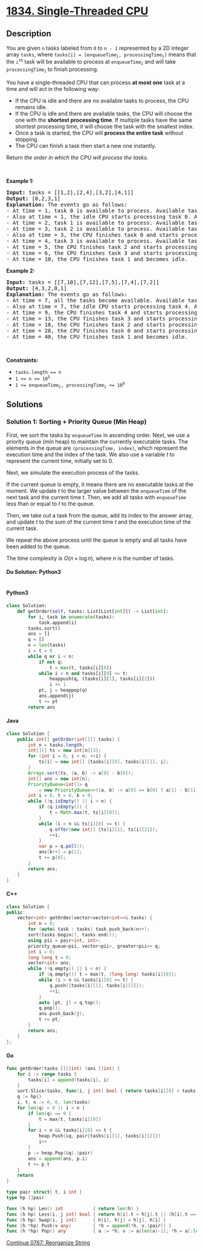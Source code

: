 # [1834. Single-Threaded CPU](https://leetcode.com/problems/single-threaded-cpu)

## Description

<p>You are given <code>n</code>​​​​​​ tasks labeled from <code>0</code> to <code>n - 1</code> represented by a 2D integer array <code>tasks</code>, where <code>tasks[i] = [enqueueTime<sub>i</sub>, processingTime<sub>i</sub>]</code> means that the <code>i<sup>​​​​​​th</sup></code>​​​​ task will be available to process at <code>enqueueTime<sub>i</sub></code> and will take <code>processingTime<sub>i</sub></code><sub> </sub>to finish processing.</p>

<p>You have a single-threaded CPU that can process <strong>at most one</strong> task at a time and will act in the following way:</p>

<ul>
	<li>If the CPU is idle and there are no available tasks to process, the CPU remains idle.</li>
	<li>If the CPU is idle and there are available tasks, the CPU will choose the one with the <strong>shortest processing time</strong>. If multiple tasks have the same shortest processing time, it will choose the task with the smallest index.</li>
	<li>Once a task is started, the CPU will <strong>process the entire task</strong> without stopping.</li>
	<li>The CPU can finish a task then start a new one instantly.</li>
</ul>

<p>Return <em>the order in which the CPU will process the tasks.</em></p>

<p>&nbsp;</p>
<p><strong class="example">Example 1:</strong></p>

<pre>
<strong>Input:</strong> tasks = [[1,2],[2,4],[3,2],[4,1]]
<strong>Output:</strong> [0,2,3,1]
<strong>Explanation: </strong>The events go as follows: 
- At time = 1, task 0 is available to process. Available tasks = {0}.
- Also at time = 1, the idle CPU starts processing task 0. Available tasks = {}.
- At time = 2, task 1 is available to process. Available tasks = {1}.
- At time = 3, task 2 is available to process. Available tasks = {1, 2}.
- Also at time = 3, the CPU finishes task 0 and starts processing task 2 as it is the shortest. Available tasks = {1}.
- At time = 4, task 3 is available to process. Available tasks = {1, 3}.
- At time = 5, the CPU finishes task 2 and starts processing task 3 as it is the shortest. Available tasks = {1}.
- At time = 6, the CPU finishes task 3 and starts processing task 1. Available tasks = {}.
- At time = 10, the CPU finishes task 1 and becomes idle.
</pre>

<p><strong class="example">Example 2:</strong></p>

<pre>
<strong>Input:</strong> tasks = [[7,10],[7,12],[7,5],[7,4],[7,2]]
<strong>Output:</strong> [4,3,2,0,1]
<strong>Explanation</strong><strong>: </strong>The events go as follows:
- At time = 7, all the tasks become available. Available tasks = {0,1,2,3,4}.
- Also at time = 7, the idle CPU starts processing task 4. Available tasks = {0,1,2,3}.
- At time = 9, the CPU finishes task 4 and starts processing task 3. Available tasks = {0,1,2}.
- At time = 13, the CPU finishes task 3 and starts processing task 2. Available tasks = {0,1}.
- At time = 18, the CPU finishes task 2 and starts processing task 0. Available tasks = {1}.
- At time = 28, the CPU finishes task 0 and starts processing task 1. Available tasks = {}.
- At time = 40, the CPU finishes task 1 and becomes idle.
</pre>

<p>&nbsp;</p>
<p><strong>Constraints:</strong></p>

<ul>
	<li><code>tasks.length == n</code></li>
	<li><code>1 &lt;= n &lt;= 10<sup>5</sup></code></li>
	<li><code>1 &lt;= enqueueTime<sub>i</sub>, processingTime<sub>i</sub> &lt;= 10<sup>9</sup></code></li>
</ul>

## Solutions

### Solution 1: Sorting + Priority Queue (Min Heap)

First, we sort the tasks by `enqueueTime` in ascending order. Next, we use a priority queue (min heap) to maintain the currently executable tasks. The elements in the queue are `(processingTime, index)`, which represent the execution time and the index of the task. We also use a variable $t$ to represent the current time, initially set to $0$.

Next, we simulate the execution process of the tasks.

If the current queue is empty, it means there are no executable tasks at the moment. We update $t$ to the larger value between the `enqueueTime` of the next task and the current time $t$. Then, we add all tasks with `enqueueTime` less than or equal to $t$ to the queue.

Then, we take out a task from the queue, add its index to the answer array, and update $t$ to the sum of the current time $t$ and the execution time of the current task.

We repeat the above process until the queue is empty and all tasks have been added to the queue.

The time complexity is $O(n \times \log n)$, where $n$ is the number of tasks.

#### Du Solution: Python3
```

```

#### Python3

```python
class Solution:
    def getOrder(self, tasks: List[List[int]]) -> List[int]:
        for i, task in enumerate(tasks):
            task.append(i)
        tasks.sort()
        ans = []
        q = []
        n = len(tasks)
        i = t = 0
        while q or i < n:
            if not q:
                t = max(t, tasks[i][0])
            while i < n and tasks[i][0] <= t:
                heappush(q, (tasks[i][1], tasks[i][2]))
                i += 1
            pt, j = heappop(q)
            ans.append(j)
            t += pt
        return ans
```

#### Java

```java
class Solution {
    public int[] getOrder(int[][] tasks) {
        int n = tasks.length;
        int[][] ts = new int[n][3];
        for (int i = 0; i < n; ++i) {
            ts[i] = new int[] {tasks[i][0], tasks[i][1], i};
        }
        Arrays.sort(ts, (a, b) -> a[0] - b[0]);
        int[] ans = new int[n];
        PriorityQueue<int[]> q
            = new PriorityQueue<>((a, b) -> a[0] == b[0] ? a[1] - b[1] : a[0] - b[0]);
        int i = 0, t = 0, k = 0;
        while (!q.isEmpty() || i < n) {
            if (q.isEmpty()) {
                t = Math.max(t, ts[i][0]);
            }
            while (i < n && ts[i][0] <= t) {
                q.offer(new int[] {ts[i][1], ts[i][2]});
                ++i;
            }
            var p = q.poll();
            ans[k++] = p[1];
            t += p[0];
        }
        return ans;
    }
}
```

#### C++

```cpp
class Solution {
public:
    vector<int> getOrder(vector<vector<int>>& tasks) {
        int n = 0;
        for (auto& task : tasks) task.push_back(n++);
        sort(tasks.begin(), tasks.end());
        using pii = pair<int, int>;
        priority_queue<pii, vector<pii>, greater<pii>> q;
        int i = 0;
        long long t = 0;
        vector<int> ans;
        while (!q.empty() || i < n) {
            if (q.empty()) t = max(t, (long long) tasks[i][0]);
            while (i < n && tasks[i][0] <= t) {
                q.push({tasks[i][1], tasks[i][2]});
                ++i;
            }
            auto [pt, j] = q.top();
            q.pop();
            ans.push_back(j);
            t += pt;
        }
        return ans;
    }
};
```

#### Go

```go
func getOrder(tasks [][]int) (ans []int) {
	for i := range tasks {
		tasks[i] = append(tasks[i], i)
	}
	sort.Slice(tasks, func(i, j int) bool { return tasks[i][0] < tasks[j][0] })
	q := hp{}
	i, t, n := 0, 0, len(tasks)
	for len(q) > 0 || i < n {
		if len(q) == 0 {
			t = max(t, tasks[i][0])
		}
		for i < n && tasks[i][0] <= t {
			heap.Push(&q, pair{tasks[i][1], tasks[i][2]})
			i++
		}
		p := heap.Pop(&q).(pair)
		ans = append(ans, p.i)
		t += p.t
	}
	return
}

type pair struct{ t, i int }
type hp []pair

func (h hp) Len() int           { return len(h) }
func (h hp) Less(i, j int) bool { return h[i].t < h[j].t || (h[i].t == h[j].t && h[i].i < h[j].i) }
func (h hp) Swap(i, j int)      { h[i], h[j] = h[j], h[i] }
func (h *hp) Push(v any)        { *h = append(*h, v.(pair)) }
func (h *hp) Pop() any          { a := *h; v := a[len(a)-1]; *h = a[:len(a)-1]; return v }
```

[Continue 0767: Reorganize String](../../0700-0799/0767.Reorganize%20String/README.md)